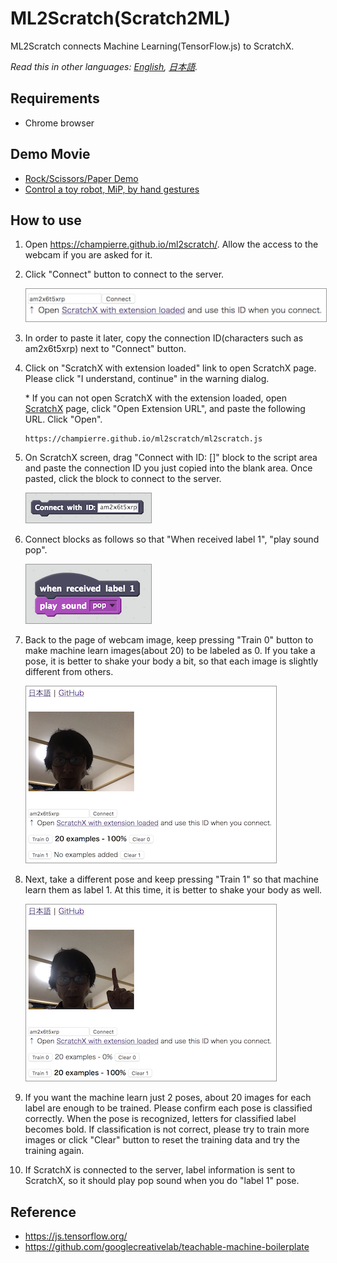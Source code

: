 # ML2Scratch(Scratch2ML)

ML2Scratch connects Machine Learning(TensorFlow.js) to ScratchX.

*Read this in other languages: [English](README.md), [日本語](README.ja.md).*

## Requirements

- Chrome browser

## Demo Movie

- [Rock/Scissors/Paper Demo](https://www.youtube.com/watch?v=DkH1hwc-Gb4)
- [Control a toy robot, MiP, by hand gestures](https://www.youtube.com/watch?v=GKXimEB5WQg)

## How to use

1. Open https://champierre.github.io/ml2scratch/. Allow the access to the webcam if you are asked for it.

2. Click "Connect" button to connect to the server.

    <kbd><img src="images/en/1.png" style="width:500px;border:1px solid #999" /></kbd>

3. In order to paste it later, copy the connection ID(characters such as am2x6t5xrp) next to "Connect" button.

4. Click on "ScratchX with extension loaded" link to open ScratchX page. Please click "I understand, continue" in the warning dialog.

    \* If you can not open ScratchX with the extension loaded, open [ScratchX](http://scratchx.org/) page, click "Open Extension URL", and paste the following URL. Click "Open".

    ```
    https://champierre.github.io/ml2scratch/ml2scratch.js
    ```

5. On ScratchX screen, drag "Connect with ID: []" block to the script area and paste the connection ID you just copied into the blank area. Once pasted, click the block to connect to the server.

    <img src="images/en/5.png" style="width:200px;border:1px solid #999" />

6. Connect blocks as follows so that "When received label 1", "play sound pop".

    <img src="images/en/6.png" style="width:200px;border:1px solid #999" />


7. Back to the page of webcam image, keep pressing "Train 0" button to make machine learn images(about 20) to be labeled as 0. If you take a pose, it is better to shake your body a bit, so that each image is slightly different from others.

    <kbd><img src="images/en/7.png" style="width:400px;border:1px solid #999" /></kbd>

8. Next, take a different pose and keep pressing "Train 1" so that machine learn them as label 1. At this time, it is better to shake your body as well.

    <kbd><img src="images/en/8.png" style="width:400px;border:1px solid #999" /></kbd>

9. If you want the machine learn just 2 poses, about 20 images for each label are enough to be trained. Please confirm each pose is classified correctly. When the pose is recognized, letters for classified label becomes bold. If classification is not correct, please try to train more images or click "Clear" button to reset the training data and try the training again.

10. If ScratchX is connected to the server, label information is sent to ScratchX, so it should play pop sound when you do "label 1" pose.

## Reference

- https://js.tensorflow.org/
- https://github.com/googlecreativelab/teachable-machine-boilerplate
